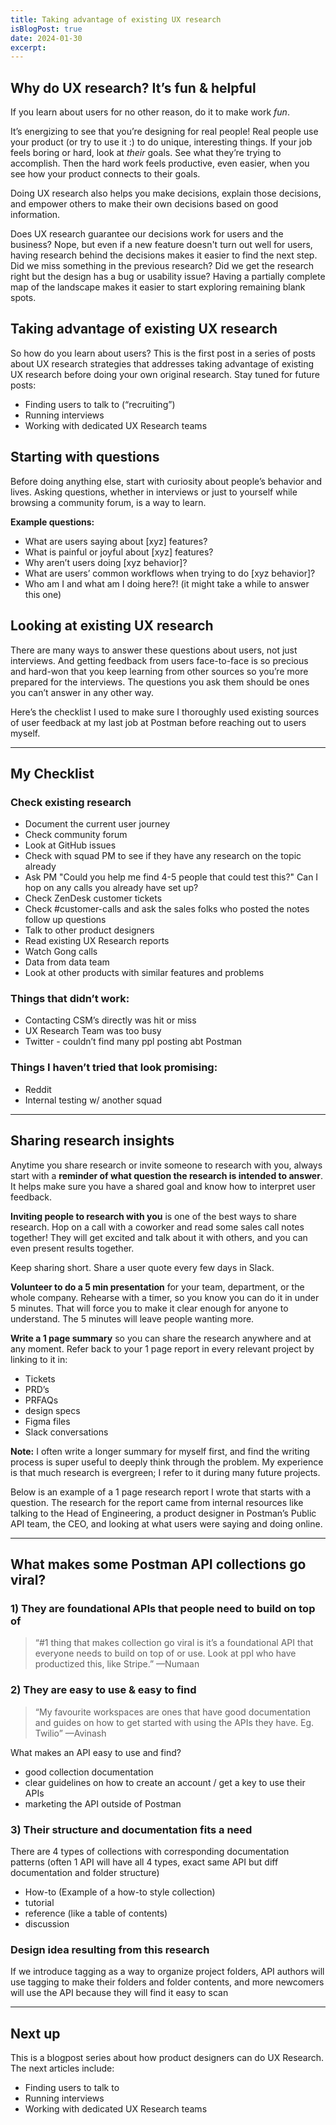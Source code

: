 ```yaml
---
title: Taking advantage of existing UX research
isBlogPost: true
date: 2024-01-30
excerpt: 
---
```


## Why do UX research? It’s fun & helpful
If you learn about users for no other reason, do it to make work _fun_.

It’s energizing to see that you’re designing for real people! Real people use your product (or try to use it :) to do unique, interesting things. If your job feels boring or hard, look at _their_ goals. See what they’re trying to accomplish. Then the hard work feels productive, even easier, when you see how your product connects to their goals.

Doing UX research also helps you make decisions, explain those decisions, and empower others to make their own decisions based on good information.

Does UX research guarantee our decisions work for users and the business? Nope, but even if a new feature doesn't turn out well for users, having research behind the decisions makes it easier to find the next step. Did we miss something in the previous research? Did we get the research right but the design has a bug or usability issue? Having a partially complete map of the landscape makes it easier to start exploring remaining blank spots.

## Taking advantage of existing UX research
So how do you learn about users? This is the first post in a series of posts about UX research strategies that addresses taking advantage of existing UX research before doing your own original research. Stay tuned for future posts:

- Finding users to talk to (“recruiting”)
- Running interviews
- Working with dedicated UX Research teams

## Starting with questions
Before doing anything else, start with curiosity about people’s behavior and lives. Asking questions, whether in interviews or just to yourself while browsing a community forum, is a way to learn. 

**Example questions:**
- What are users saying about [xyz] features?
- What is painful or joyful about [xyz] features?
- Why aren’t users doing [xyz behavior]?
- What are users’ common workflows when trying to do [xyz behavior]?
- Who am I and what am I doing here?! (it might take a while to answer this one)

## Looking at existing UX research
There are many ways to answer these questions about users, not just interviews. And getting feedback from users face-to-face is so precious and hard-won that you keep learning from other sources so you’re more prepared for the interviews. The questions you ask them should be ones you can’t answer in any other way. 

Here’s the checklist I used to make sure I thoroughly used existing sources of user feedback at my last job at Postman before reaching out to users myself.


---
## My Checklist
### Check existing research
- Document the current user journey
- Check community forum
- Look at GitHub issues
- Check with squad PM to see if they have any research on the topic already
- Ask PM "Could you help me find 4-5 people that could test this?" Can I hop on any calls you already have set up?
- Check ZenDesk customer tickets
- Check #customer-calls and ask the sales folks who posted the notes follow up questions
- Talk to other product designers
- Read existing UX Research reports
- Watch Gong calls
- Data from data team
- Look at other products with similar features and problems

### Things that didn’t work:
- Contacting CSM’s directly was hit or miss
- UX Research Team was too busy
- Twitter - couldn’t find many ppl posting abt Postman

### Things I haven’t tried that look promising:
- Reddit
- Internal testing w/ another squad

---

## Sharing research insights
Anytime you share research or invite someone to research with you, always start with a **reminder of what question the research is intended to answer**. It helps make sure you have a shared goal and know how to interpret user feedback.

**Inviting people to research with you** is one of the best ways to share research. Hop on a call with a coworker and read some sales call notes together! They will get excited and talk about it with others, and you can even present results together.

Keep sharing short. Share a user quote every few days in Slack.

**Volunteer to do a 5 min presentation** for your team, department, or the whole company. Rehearse with a timer, so you know you can do it in under 5 minutes. That will force you to make it clear enough for anyone to understand. The 5 minutes will leave people wanting more.

**Write a 1 page summary** so you can share the research anywhere and at any moment. Refer back to your 1 page report in every relevant project by linking to it in:
- Tickets
- PRD’s 
- PRFAQs 
- design specs
- Figma files
- Slack conversations

**Note:** I often write a longer summary for myself first, and find the writing process is super useful to deeply think through the problem. My experience is that much research is evergreen; I refer to it during many future projects.

Below is an example of a 1 page research report I wrote that starts with a question. The research for the report came from internal resources like talking to the Head of Engineering, a product designer in Postman’s Public API team, the CEO, and looking at what users were saying and doing online.

---
## What makes some Postman API collections go viral?

### 1) They are foundational APIs that people need to build on top of
> “#1 thing that makes collection go viral is it’s a foundational API that everyone needs to build on top of or use. Look at ppl who have productized this, like Stripe.” —Numaan

### 2) They are easy to use & easy to find
> “My favourite workspaces are ones that have good documentation and guides on how to get started with using the APIs they have. Eg. Twilio” —Avinash

What makes an API easy to use and find?
- good collection documentation
- clear guidelines on how to create an account / get a key to use their APIs
- marketing the API outside of Postman

### 3) Their structure and documentation fits a need
There are 4 types of collections with corresponding documentation patterns (often 1 API will have all 4 types, exact same API but diff documentation and folder structure)
- How-to (Example of a how-to style collection)
- tutorial
- reference (like a table of contents)
- discussion

### Design idea resulting from this research
If we introduce tagging as a way to organize project folders, API authors will use tagging to make their folders and folder contents, and more newcomers will use the API because they will find it easy to scan

---

## Next up
This is a blogpost series about how product designers can do UX Research. The next articles include:

- Finding users to talk to
- Running interviews
- Working with dedicated UX Research teams
